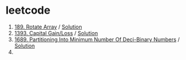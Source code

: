 # leetcode

1. [189. Rotate Array](https://leetcode.com/problems/rotate-array/description/?envType=study-plan-v2&envId=top-interview-150) / [Solution](189.%20Rotate%20Array/C%23/Solution/Program.cs)
2. [1393. Capital Gain/Loss](https://leetcode.com/problems/capital-gainloss/) / [Solution](1393.%20Capital%20Gain%20Loss/Solution.sql)
3. [1689. Partitioning Into Minimum Number Of Deci-Binary Numbers](https://leetcode.com/problems/partitioning-into-minimum-number-of-deci-binary-numbers/) / [Solution](1689.%20Partitioning%20Into%20Minimum%20Number%20Of%20Deci-Binary%20Numbers/Rust/src/main.rs)
4. 
  
